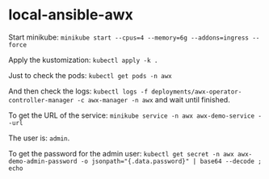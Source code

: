 # local-ansible-awx

Start minikube:
`minikube start --cpus=4 --memory=6g --addons=ingress --force`

Apply the kustomization:
`kubectl apply -k .`

Just to check the pods:
`kubectl get pods -n awx`

And then check the logs:
`kubectl logs -f deployments/awx-operator-controller-manager -c awx-manager -n awx`
and wait until finished.

To get the URL of the service:
`minikube service -n awx awx-demo-service --url`

The user is: `admin`.

To get the password for the admin user:
`kubectl get secret -n awx awx-demo-admin-password -o jsonpath="{.data.password}" | base64 --decode ; echo`
